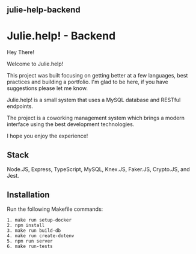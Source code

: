 ## julie-help-backend

# Julie.help! - Backend

Hey There!

Welcome to Julie.help!

This project was built focusing on getting better at a few languages, best practices and building a portfolio.
I'm glad to be here, if you have suggestions please let me know.

Julie.help! is a small system that uses a MySQL database and RESTful endpoints.

The project is a coworking management system which brings a modern interface using the best development technologies.

I hope you enjoy the experience!

## Stack

Node.JS, Express, TypeScript, MySQL, Knex.JS, Faker.JS, Crypto.JS, and Jest.

## Installation

Run the following Makefile commands:

```
1. make run setup-docker
2. npm install
3. make run build-db
4. make run create-dotenv
5. npm run server
6. make run-tests
```
